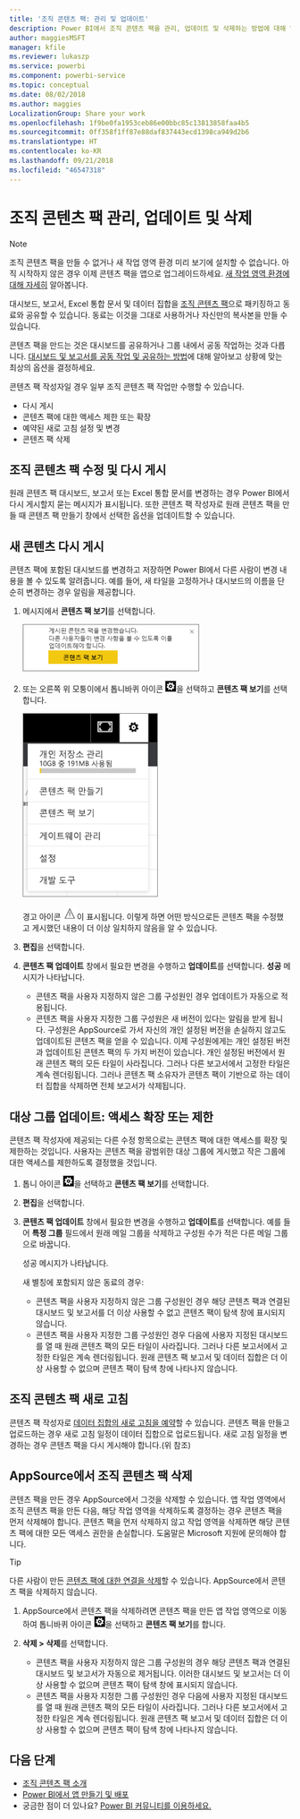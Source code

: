 ```yaml
---
title: '조직 콘텐츠 팩: 관리 및 업데이트'
description: Power BI에서 조직 콘텐츠 팩을 관리, 업데이트 및 삭제하는 방법에 대해 알아봅니다.
author: maggiesMSFT
manager: kfile
ms.reviewer: lukaszp
ms.service: powerbi
ms.component: powerbi-service
ms.topic: conceptual
ms.date: 08/02/2018
ms.author: maggies
LocalizationGroup: Share your work
ms.openlocfilehash: 1f9be0fa1953ceb86e00bbc85c13813858faa4b5
ms.sourcegitcommit: 0ff358f1ff87e88daf837443ecd1398ca949d2b6
ms.translationtype: HT
ms.contentlocale: ko-KR
ms.lasthandoff: 09/21/2018
ms.locfileid: "46547318"
---
```

# <a name="manage-update-and-delete-organizational-content-packs"></a>조직 콘텐츠 팩 관리, 업데이트 및 삭제
> [!NOTE]
> 조직 콘텐츠 팩을 만들 수 없거나 새 작업 영역 환경 미리 보기에 설치할 수 없습니다. 아직 시작하지 않은 경우 이제 콘텐츠 팩을 앱으로 업그레이드하세요. [새 작업 영역 환경에 대해 자세히](service-create-the-new-workspaces.md) 알아봅니다.
> 

대시보드, 보고서, Excel 통합 문서 및 데이터 집합을 [조직 콘텐츠 팩](service-organizational-content-pack-introduction.md)으로 패키징하고 동료와 공유할 수 있습니다. 동료는 이것을 그대로 사용하거나 자신만의 복사본을 만들 수 있습니다.

콘텐츠 팩을 만드는 것은 대시보드를 공유하거나 그룹 내에서 공동 작업하는 것과 다릅니다. [대시보드 및 보고서를 공동 작업 및 공유하는 방법](service-how-to-collaborate-distribute-dashboards-reports.md)에 대해 알아보고 상황에 맞는 최상의 옵션을 결정하세요.

콘텐츠 팩 작성자일 경우 일부 조직 콘텐츠 팩 작업만 수행할 수 있습니다.

* 다시 게시
* 콘텐츠 팩에 대한 액세스 제한 또는 확장
* 예약된 새로 고침 설정 및 변경
* 콘텐츠 팩 삭제

## <a name="modify-and-re-publish-an-organizational-content-pack"></a>조직 콘텐츠 팩 수정 및 다시 게시
원래 콘텐츠 팩 대시보드, 보고서 또는 Excel 통합 문서를 변경하는 경우 Power BI에서 다시 게시할지 묻는 메시지가 표시됩니다. 또한 콘텐츠 팩 작성자로 원래 콘텐츠 팩을 만들 때 콘텐츠 팩 만들기 창에서 선택한 옵션을 업데이트할 수 있습니다. 

## <a name="republish-with-new-content"></a>새 콘텐츠 다시 게시
콘텐츠 팩에 포함된 대시보드를 변경하고 저장하면 Power BI에서 다른 사람이 변경 내용을 볼 수 있도록 알려줍니다. 예를 들어, 새 타일을 고정하거나 대시보드의 이름을 단순히 변경하는 경우 알림을 제공합니다.

1. 메시지에서 **콘텐츠 팩 보기**를 선택합니다.
   
   ![](media/service-organizational-content-pack-manage-update-delete/pbi_contpkchangesmessage.png)
2. 또는 오른쪽 위 모퉁이에서 톱니바퀴 아이콘 ![](media/service-organizational-content-pack-manage-update-delete/cog.png)을 선택하고 **콘텐츠 팩 보기**를 선택합니다.
   
   ![](media/service-organizational-content-pack-manage-update-delete/pbi_contpkview.png)
   
   경고 아이콘 ![](media/service-organizational-content-pack-manage-update-delete/pbi_contpkwarningicon.png)이 표시됩니다.  이렇게 하면 어떤 방식으로든 콘텐츠 팩을 수정했고 게시했던 내용이 더 이상 일치하지 않음을 알 수 있습니다.
3. **편집**을 선택합니다.  
4. **콘텐츠 팩 업데이트** 창에서 필요한 변경을 수행하고 **업데이트**를 선택합니다. **성공** 메시지가 나타납니다.
   
   * 콘텐츠 팩을 사용자 지정하지 않은 그룹 구성원인 경우 업데이트가 자동으로 적용됩니다.
   * 콘텐츠 팩을 사용자 지정한 그룹 구성원은 새 버전이 있다는 알림을 받게 됩니다.  구성원은 AppSource로 가서 자신의 개인 설정된 버전을 손실하지 않고도 업데이트된 콘텐츠 팩을 얻을 수 있습니다.  이제 구성원에게는 개인 설정된 버전과 업데이트된 콘텐츠 팩의 두 가지 버전이 있습니다.  개인 설정된 버전에서 원래 콘텐츠 팩의 모든 타일이 사라집니다.  그러나 다른 보고서에서 고정한 타일은 계속 렌더링됩니다. 그러나 콘텐츠 팩 소유자가 콘텐츠 팩이 기반으로 하는 데이터 집합을 삭제하면 전체 보고서가 삭제됩니다.  

## <a name="update-the-audience-expand-or-restrict-access"></a>대상 그룹 업데이트: 액세스 확장 또는 제한
콘텐츠 팩 작성자에 제공되는 다른 수정 항목으로는 콘텐츠 팩에 대한 액세스를 확장 및 제한하는 것입니다.  사용자는 콘텐츠 팩을 광범위한 대상 그룹에 게시했고 작은 그룹에 대한 액세스를 제한하도록 결정했을 것입니다.  

1. 톱니 아이콘 ![](media/service-organizational-content-pack-manage-update-delete/cog.png)을 선택하고 **콘텐츠 팩 보기**를 선택합니다.
2. **편집**을 선택합니다. 
3. **콘텐츠 팩 업데이트** 창에서 필요한 변경을 수행하고 **업데이트**를 선택합니다. 예를 들어 **특정 그룹** 필드에서 원래 메일 그룹을 삭제하고 구성원 수가 적은 다른 메일 그룹으로 바꿉니다.
   
   성공 메시지가 나타납니다.
   
   새 별칭에 포함되지 않은 동료의 경우:
   
   * 콘텐츠 팩을 사용자 지정하지 않은 그룹 구성원인 경우 해당 콘텐츠 팩과 연결된 대시보드 및 보고서를 더 이상 사용할 수 없고 콘텐츠 팩이 탐색 창에 표시되지 않습니다.
   * 콘텐츠 팩을 사용자 지정한 그룹 구성원인 경우 다음에 사용자 지정된 대시보드를 열 때 원래 콘텐츠 팩의 모든 타일이 사라집니다.  그러나 다른 보고서에서 고정한 타일은 계속 렌더링됩니다. 원래 콘텐츠 팩 보고서 및 데이터 집합은 더 이상 사용할 수 없으며 콘텐츠 팩이 탐색 창에 나타나지 않습니다.   

## <a name="refresh-an-organizational-content-pack"></a>조직 콘텐츠 팩 새로 고침
콘텐츠 팩 작성자로 [데이터 집합의 새로 고침을 예약](refresh-data.md)할 수 있습니다.  콘텐츠 팩을 만들고 업로드하는 경우 새로 고침 일정이 데이터 집합으로 업로드됩니다. 새로 고침 일정을 변경하는 경우 콘텐츠 팩을 다시 게시해야 합니다.(위 참조)

## <a name="delete-an-organizational-content-pack-from-appsource"></a>AppSource에서 조직 콘텐츠 팩 삭제
콘텐츠 팩을 만든 경우 AppSource에서 그것을 삭제할 수 있습니다. 앱 작업 영역에서 조직 콘텐츠 팩을 만든 다음, 해당 작업 영역을 삭제하도록 결정하는 경우 콘텐츠 팩을 먼저 삭제해야 합니다. 콘텐츠 팩을 먼저 삭제하지 않고 작업 영역을 삭제하면 해당 콘텐츠 팩에 대한 모든 액세스 권한을 손실합니다. 도움말은 Microsoft 지원에 문의해야 합니다. 

> [!TIP]
> 다른 사람이 만든 [콘텐츠 팩에 대한 연결을 삭제](service-organizational-content-pack-disconnect.md)할 수 있습니다. AppSource에서 콘텐츠 팩을 삭제하지 않습니다.
> 
> 

1. AppSource에서 콘텐츠 팩을 삭제하려면 콘텐츠 팩을 만든 앱 작업 영역으로 이동하여 톱니바퀴 아이콘 ![](media/service-organizational-content-pack-manage-update-delete/cog.png)을 선택하고 **콘텐츠 팩 보기**를 합니다.
2. **삭제 \> 삭제**를 선택합니다. 
   
   * 콘텐츠 팩을 사용자 지정하지 않은 그룹 구성원의 경우 해당 콘텐츠 팩과 연결된 대시보드 및 보고서가 자동으로 제거됩니다. 이러한 대시보드 및 보고서는 더 이상 사용할 수 없으며 콘텐츠 팩이 탐색 창에 표시되지 않습니다.
   * 콘텐츠 팩을 사용자 지정한 그룹 구성원인 경우 다음에 사용자 지정된 대시보드를 열 때 원래 콘텐츠 팩의 모든 타일이 사라집니다.  그러나 다른 보고서에서 고정한 타일은 계속 렌더링됩니다. 원래 콘텐츠 팩 보고서 및 데이터 집합은 더 이상 사용할 수 없으며 콘텐츠 팩이 탐색 창에 나타나지 않습니다.   

## <a name="next-steps"></a>다음 단계
* [조직 콘텐츠 팩 소개](service-organizational-content-pack-introduction.md)
* [Power BI에서 앱 만들기 및 배포](consumer/end-user-create-apps.md) 
* 궁금한 점이 더 있나요? [Power BI 커뮤니티를 이용하세요.](http://community.powerbi.com/)

